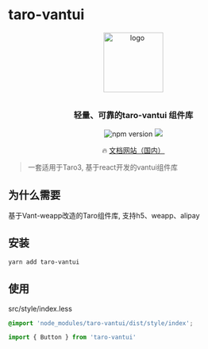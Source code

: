 # taro-vantui

<p align="center">
  <img alt="logo" src="https://img.yzcdn.cn/vant/logo.png" width="120" style="margin-bottom: 10px;">
</p>
<h3 align="center">轻量、可靠的taro-vantui 组件库</h3>

<p align="center">
  <img src="https://img.shields.io/badge/version-0.0.3-blue" alt="npm version" />
  <img src="https://img.shields.io/badge/License-MIT-blue.svg?style=for-the-badge&color=#4fc08d" />
</p>

<p align="center">
  🔥 <a href="https://zuolung.github.io/taro-vantui/docs-dist/index.html#/">文档网站（国内）</a>
</p>

> 一套适用于Taro3, 基于react开发的vantui组件库

## 为什么需要

基于Vant-weapp改造的Taro组件库, 支持h5、weapp、alipay

## 安装

```bash
yarn add taro-vantui
```

## 使用

src/style/index.less

```css
@import 'node_modules/taro-vantui/dist/style/index';
```

```js
import { Button } from 'taro-vantui'
```